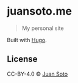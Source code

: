 # juansoto.me

> My personal site

Built with [Hugo](https://gohugo.io/).

## License

CC-BY-4.0 © [Juan Soto](https://juansoto.me)
